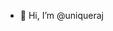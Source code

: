- 👋 Hi, I’m @uniqueraj
<!---
uniqueraj/uniqueraj is a ✨ special ✨ repository because its `README.md` (this file) appears on your GitHub profile.
You can click the Preview link to take a look at your changes.
--->
